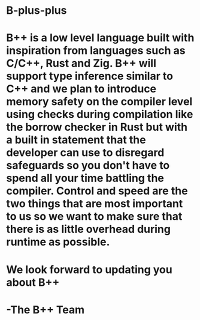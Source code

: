 # B-plus-plus
# B++ is a low level language built with inspiration from languages such as C/C++, Rust and Zig. B++ will support type inference similar to C++ and we plan to introduce memory safety on the compiler level using checks during compilation like the borrow checker in Rust but with a built in statement that the developer can use to disregard safeguards so you don't have to spend all your time battling the compiler. Control and speed are the two things that are most important to us so we want to make sure that there is as little overhead during runtime as possible.
# We look forward to updating you about B++
# -The B++ Team

